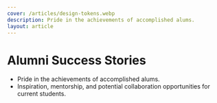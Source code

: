 ```yaml
---
cover: /articles/design-tokens.webp
description: Pride in the achievements of accomplished alums.
layout: article
---
```


# Alumni Success Stories

- Pride in the achievements of accomplished alums.
- Inspiration, mentorship, and potential collaboration opportunities for current students.